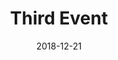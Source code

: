 ---
title: Third Event
date: 2018-12-21
image: 'https://bisniswisata.co.id/wp-content/uploads/2018/04/TMII.jpg'
location: Taman Mini
tags:
- event
- tech
- sport
- food
---